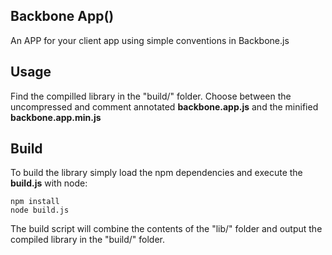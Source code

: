 ## Backbone App()

An APP for your client app using simple conventions in Backbone.js

## Usage 

Find the compilled library in the "build/" folder. Choose between the uncompressed and comment annotated **backbone.app.js** and the minified **backbone.app.min.js** 

## Build

To build the library simply load the npm dependencies and execute the **build.js** with node: 
```
npm install
node build.js
```

The build script will combine the contents of the "lib/" folder and output the compiled library in the "build/" folder.


